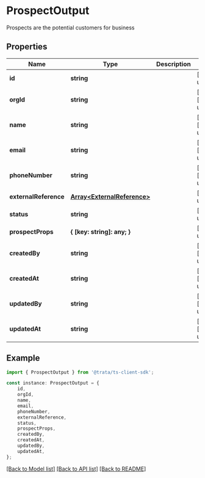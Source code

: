 # ProspectOutput

Prospects are the potential customers for business

## Properties

Name | Type | Description | Notes
------------ | ------------- | ------------- | -------------
**id** | **string** |  | [default to undefined]
**orgId** | **string** |  | [optional] [default to undefined]
**name** | **string** |  | [optional] [default to undefined]
**email** | **string** |  | [optional] [default to undefined]
**phoneNumber** | **string** |  | [optional] [default to undefined]
**externalReference** | [**Array&lt;ExternalReference&gt;**](ExternalReference.md) |  | [default to undefined]
**status** | **string** |  | [default to undefined]
**prospectProps** | **{ [key: string]: any; }** |  | [default to undefined]
**createdBy** | **string** |  | [optional] [default to undefined]
**createdAt** | **string** |  | [optional] [default to undefined]
**updatedBy** | **string** |  | [optional] [default to undefined]
**updatedAt** | **string** |  | [optional] [default to undefined]

## Example

```typescript
import { ProspectOutput } from '@trata/ts-client-sdk';

const instance: ProspectOutput = {
    id,
    orgId,
    name,
    email,
    phoneNumber,
    externalReference,
    status,
    prospectProps,
    createdBy,
    createdAt,
    updatedBy,
    updatedAt,
};
```

[[Back to Model list]](../README.md#documentation-for-models) [[Back to API list]](../README.md#documentation-for-api-endpoints) [[Back to README]](../README.md)
